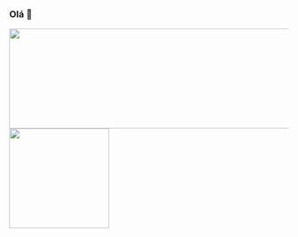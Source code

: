 ### Olá 👋
<div>
  <a href="https://github.com/Gabriel-Kenji">
  <img height="180em" width="505em" src="https://github-readme-stats.vercel.app/api?username=Gabriel-Kenji&hide=stars&show_icons=true&theme=midnight-purple&include_all_commits=true&count_private=true"/>
  <img height="180em" src="https://github-readme-stats.vercel.app/api/top-langs/?username=Gabriel-Kenji&layout=compact&langs_count=7&theme=midnight-purple"/>
</div>
<div> 

 
 <!-- ![Snake animation](https://github.com/rafaballerini/rafaballerini/blob/output/github-contribution-grid-snake.svg) -->
 
</div>
  

<!--
**Gabriel-Kenji/Gabriel-Kenji** is a ✨ _special_ ✨ repository because its `README.md` (this file) appears on your GitHub profile.

Here are some ideas to get you started:

- 🔭 I’m currently working on ...
- 🌱 I’m currently learning ...
- 👯 I’m looking to collaborate on ...
- 🤔 I’m looking for help with ...
- 💬 Ask me about ...
- 📫 How to reach me: ...
- 😄 Pronouns: ...
- ⚡ Fun fact: ...
-->
